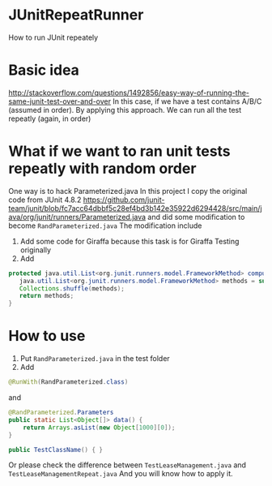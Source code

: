 # JUnitRepeatRunner
How to run JUnit repeately

# Basic idea 
http://stackoverflow.com/questions/1492856/easy-way-of-running-the-same-junit-test-over-and-over
In this case, if we have a test contains A/B/C (assumed in order).
By applying this approach. We can run all the test repeatly (again, in order)

# What if we want to ran unit tests repeatly with random order
One way is to hack Parameterized.java
In this project I copy the original code from JUnit 4.8.2
https://github.com/junit-team/junit/blob/fc7acc64dbbf5c28ef4bd3b142e35922d6294428/src/main/java/org/junit/runners/Parameterized.java
and did some modification to become ```RandParameterized.java```
The modification include

1. Add some code for Giraffa because this task is for Giraffa Testing originally
2. Add 

``` java
protected java.util.List<org.junit.runners.model.FrameworkMethod> computeTestMethods() {
   java.util.List<org.junit.runners.model.FrameworkMethod> methods = super.computeTestMethods();
   Collections.shuffle(methods);
   return methods;
}
```

# How to use 
1. Put ```RandParameterized.java``` in the test folder 
2. Add
``` java
@RunWith(RandParameterized.class)
``` 
and 
``` java
@RandParameterized.Parameters
public static List<Object[]> data() {
    return Arrays.asList(new Object[1000][0]);
}

public TestClassName() { }
```
Or please check the difference between ```TestLeaseManagement.java``` and ```TestLeaseManagementRepeat.java```
And you will know how to apply it.
